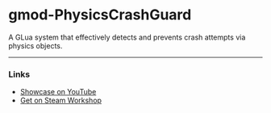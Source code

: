 
# gmod-PhysicsCrashGuard
A GLua system that effectively detects and prevents crash attempts via physics objects.

---

### Links
* [Showcase on YouTube](https://youtu.be/FBUrrf0f-Ns)
* [Get on Steam Workshop](https://steamcommunity.com/sharedfiles/filedetails/?id=3148349097)
